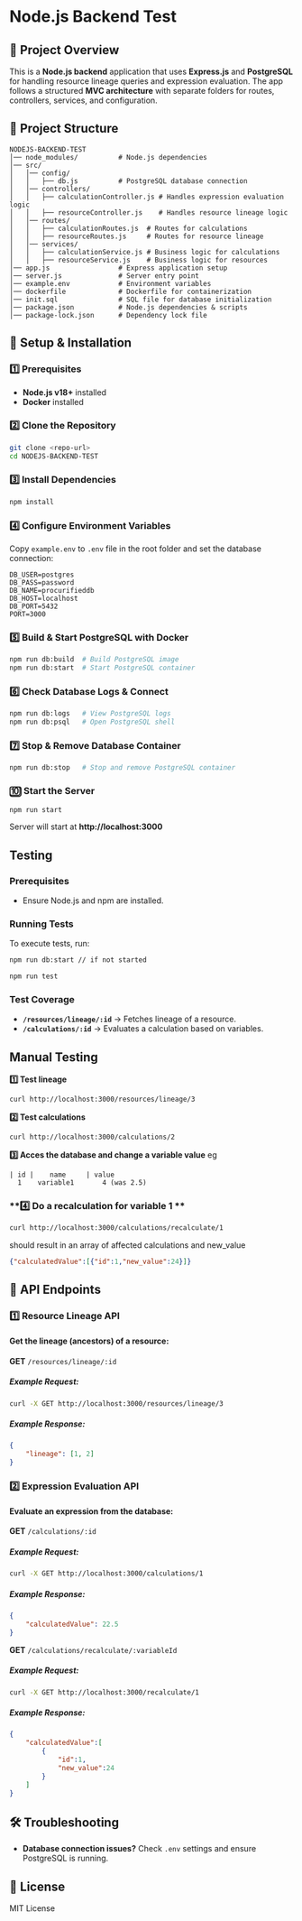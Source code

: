 # Node.js Backend Test

## 📌 Project Overview
This is a **Node.js backend** application that uses **Express.js** and **PostgreSQL** for handling resource lineage queries and expression evaluation. The app follows a structured **MVC architecture** with separate folders for routes, controllers, services, and configuration.

## 📁 Project Structure
```
NODEJS-BACKEND-TEST
│── node_modules/          # Node.js dependencies
│── src/
│   │── config/
│   │   ├── db.js          # PostgreSQL database connection
│   │── controllers/
│   │   ├── calculationController.js # Handles expression evaluation logic
│   │   ├── resourceController.js    # Handles resource lineage logic
│   │── routes/
│   │   ├── calculationRoutes.js  # Routes for calculations
│   │   ├── resourceRoutes.js     # Routes for resource lineage
│   │── services/
│   │   ├── calculationService.js # Business logic for calculations
│   │   ├── resourceService.js    # Business logic for resources
│── app.js                 # Express application setup
│── server.js              # Server entry point
│── example.env            # Environment variables
│── dockerfile             # Dockerfile for containerization
│── init.sql               # SQL file for database initialization
│── package.json           # Node.js dependencies & scripts
│── package-lock.json      # Dependency lock file
```

## 🚀 Setup & Installation

### **1️⃣ Prerequisites**
- **Node.js v18+** installed
- **Docker** installed

### **2️⃣ Clone the Repository**
```sh
git clone <repo-url>
cd NODEJS-BACKEND-TEST
```

### **3️⃣ Install Dependencies**
```sh
npm install
```

### **4️⃣ Configure Environment Variables**
Copy `example.env` to `.env` file in the root folder and set the database connection:
```env
DB_USER=postgres
DB_PASS=password
DB_NAME=procurifieddb
DB_HOST=localhost
DB_PORT=5432
PORT=3000
```

### **5️⃣ Build & Start PostgreSQL with Docker**
```sh
npm run db:build  # Build PostgreSQL image
npm run db:start  # Start PostgreSQL container
```

### **6️⃣ Check Database Logs & Connect**
```sh
npm run db:logs   # View PostgreSQL logs
npm run db:psql   # Open PostgreSQL shell
```

### **7️⃣ Stop & Remove Database Container**
```sh
npm run db:stop   # Stop and remove PostgreSQL container
```

### **🔟 Start the Server**
```sh
npm run start
```
Server will start at **http://localhost:3000**

## Testing

### Prerequisites
- Ensure Node.js and npm are installed.

### Running Tests
To execute tests, run:
```sh
npm run db:start // if not started

npm run test
```

### Test Coverage
- **`/resources/lineage/:id`** → Fetches lineage of a resource.
- **`/calculations/:id`** → Evaluates a calculation based on variables.

## Manual Testing

**1️⃣ Test lineage**
```sh
curl http://localhost:3000/resources/lineage/3
```

**2️⃣ Test calculations**
```sh
curl http://localhost:3000/calculations/2
```

**3️⃣ Acces the database and change a variable value**
eg
```
| id |    name     | value
  1    variable1       4 (was 2.5)
```

### **4️⃣ Do a recalculation for variable 1 **
```sh
curl http://localhost:3000/calculations/recalculate/1

```
should result in an array of affected calculations and new_value
```json
{"calculatedValue":[{"id":1,"new_value":24}]}

```

## 📡 API Endpoints

### **1️⃣ Resource Lineage API**
#### Get the lineage (ancestors) of a resource:
**GET** `/resources/lineage/:id`
##### Example Request:
```sh
curl -X GET http://localhost:3000/resources/lineage/3
```
##### Example Response:
```json
{
    "lineage": [1, 2]
}
```

### **2️⃣ Expression Evaluation API**
#### Evaluate an expression from the database:
**GET** `/calculations/:id`
##### Example Request:
```sh
curl -X GET http://localhost:3000/calculations/1
```
##### Example Response:
```json
{
    "calculatedValue": 22.5
}
```

**GET** `/calculations/recalculate/:variableId`
##### Example Request:
```sh
curl -X GET http://localhost:3000/recalculate/1
```
##### Example Response:
```json
{
    "calculatedValue":[
        {
            "id":1,
            "new_value":24
        }
    ]
}
```

## 🛠 Troubleshooting
- **Database connection issues?** Check `.env` settings and ensure PostgreSQL is running.

## 📜 License
MIT License

